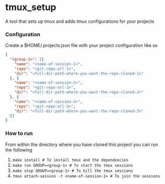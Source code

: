 # tmux_setup
A tool that sets up tmux and adds tmux configurations for your projects

### Configuration
Create a $HOME/.projects.json file with your project configuration like so

```json
{
  "<group-1>": [{
    "name": "<name-of-session-1>",
    "repo": "<git-repo-url-1>",
    "dir": "<full-dir-path-where-you-want-the-repo-cloned-1>"
  }, {
    "name": "<name-of-session-2>",
    "repo": "<git-repo-url-2>",
    "dir": "<full-dir-path-where-you-want-the-repo-cloned-2>"
  }, {
    "name": "<name-of-session-3>",
    "repo": "<git-repo-url-3>",
    "dir": "<full-dir-path-where-you-want-the-repo-cloned-3>"
  }]
}
```

### How to run
From within the directory where you have cloned this project you can run the following

1. `make install # To install tmux and the dependencies`
2. `make run GROUP=<group-1> # To start the tmux sessions`
3. `make stop GROUP=<group-1> # To kill the tmux sessions`
4. `tmux attach-session -t <name-of-session-1> # To join the sessions`
